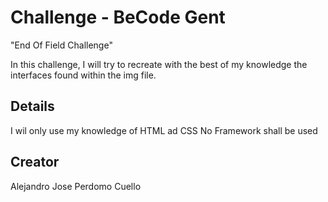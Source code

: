 # Challenge - BeCode Gent
"End Of Field Challenge"

In this challenge, I will try to recreate with the best of my knowledge the interfaces found within the img file. 

## Details

I wil only use my knowledge of HTML ad CSS
No Framework shall be used

## Creator

Alejandro Jose Perdomo Cuello
